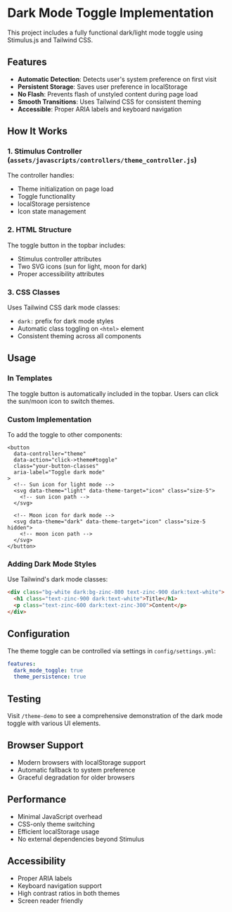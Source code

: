 # Dark Mode Toggle Implementation

This project includes a fully functional dark/light mode toggle using Stimulus.js and Tailwind CSS.

## Features

- **Automatic Detection**: Detects user's system preference on first visit
- **Persistent Storage**: Saves user preference in localStorage
- **No Flash**: Prevents flash of unstyled content during page load
- **Smooth Transitions**: Uses Tailwind CSS for consistent theming
- **Accessible**: Proper ARIA labels and keyboard navigation

## How It Works

### 1. Stimulus Controller (`assets/javascripts/controllers/theme_controller.js`)

The controller handles:
- Theme initialization on page load
- Toggle functionality
- localStorage persistence
- Icon state management

### 2. HTML Structure

The toggle button in the topbar includes:
- Stimulus controller attributes
- Two SVG icons (sun for light, moon for dark)
- Proper accessibility attributes

### 3. CSS Classes

Uses Tailwind CSS dark mode classes:
- `dark:` prefix for dark mode styles
- Automatic class toggling on `<html>` element
- Consistent theming across all components

## Usage

### In Templates

The toggle button is automatically included in the topbar. Users can click the sun/moon icon to switch themes.

### Custom Implementation

To add the toggle to other components:

```erb
<button
  data-controller="theme"
  data-action="click->theme#toggle"
  class="your-button-classes"
  aria-label="Toggle dark mode"
>
  <!-- Sun icon for light mode -->
  <svg data-theme="light" data-theme-target="icon" class="size-5">
    <!-- sun icon path -->
  </svg>

  <!-- Moon icon for dark mode -->
  <svg data-theme="dark" data-theme-target="icon" class="size-5 hidden">
    <!-- moon icon path -->
  </svg>
</button>
```

### Adding Dark Mode Styles

Use Tailwind's dark mode classes:

```html
<div class="bg-white dark:bg-zinc-800 text-zinc-900 dark:text-white">
  <h1 class="text-zinc-900 dark:text-white">Title</h1>
  <p class="text-zinc-600 dark:text-zinc-300">Content</p>
</div>
```

## Configuration

The theme toggle can be controlled via settings in `config/settings.yml`:

```yaml
features:
  dark_mode_toggle: true
  theme_persistence: true
```

## Testing

Visit `/theme-demo` to see a comprehensive demonstration of the dark mode toggle with various UI elements.

## Browser Support

- Modern browsers with localStorage support
- Automatic fallback to system preference
- Graceful degradation for older browsers

## Performance

- Minimal JavaScript overhead
- CSS-only theme switching
- Efficient localStorage usage
- No external dependencies beyond Stimulus

## Accessibility

- Proper ARIA labels
- Keyboard navigation support
- High contrast ratios in both themes
- Screen reader friendly
